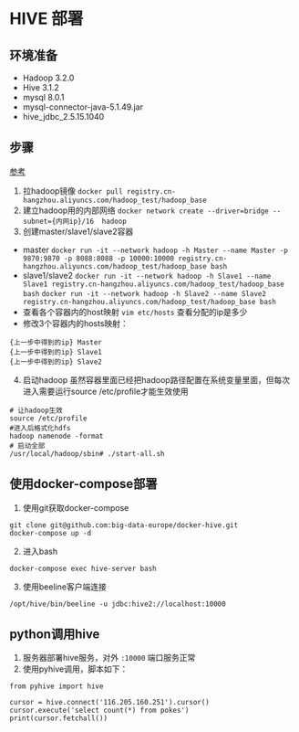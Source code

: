 # HIVE 部署

## 环境准备
- Hadoop 3.2.0
- Hive 3.1.2
- mysql 8.0.1
- mysql-connector-java-5.1.49.jar
- hive_jdbc_2.5.15.1040


## 步骤
[参考](https://zhuanlan.zhihu.com/p/242658224)
1. 拉hadoop镜像
```docker pull registry.cn-hangzhou.aliyuncs.com/hadoop_test/hadoop_base```
2. 建立hadoop用的内部网络
```docker network create --driver=bridge --subnet={内网ip}/16  hadoop```
3. 创建master/slave1/slave2容器
- master
```docker run -it --network hadoop -h Master --name Master -p 9870:9870 -p 8088:8088 -p 10000:10000 registry.cn-hangzhou.aliyuncs.com/hadoop_test/hadoop_base bash```
- slave1/slave2
```docker run -it --network hadoop -h Slave1 --name Slave1 registry.cn-hangzhou.aliyuncs.com/hadoop_test/hadoop_base bash```
```docker run -it --network hadoop -h Slave2 --name Slave2 registry.cn-hangzhou.aliyuncs.com/hadoop_test/hadoop_base bash```
- 查看各个容器内的host映射
```vim etc/hosts```
查看分配的ip是多少
- 修改3个容器内的hosts映射：
```
{上一步中得到的ip}	Master
{上一步中得到的ip}	Slave1
{上一步中得到的ip}	Slave2
```
4. 启动hadoop
虽然容器里面已经把hadoop路径配置在系统变量里面，但每次进入需要运行source /etc/profile才能生效使用
```
# 让hadoop生效
source /etc/profile
#进入后格式化hdfs
hadoop namenode -format
# 启动全部
/usr/local/hadoop/sbin# ./start-all.sh
```

## 使用docker-compose部署
1. 使用git获取docker-compose
```
git clone git@github.com:big-data-europe/docker-hive.git
docker-compose up -d
```
2. 进入bash
```
docker-compose exec hive-server bash
```
3. 使用beeline客户端连接
```
/opt/hive/bin/beeline -u jdbc:hive2://localhost:10000
```

## python调用hive
1. 服务器部署hive服务，对外 `:10000` 端口服务正常
2. 使用pyhive调用，脚本如下：
```
from pyhive import hive

cursor = hive.connect('116.205.160.251').cursor()
cursor.execute('select count(*) from pokes')
print(cursor.fetchall())
```
